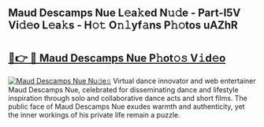 ## Maud Descamps Nue L𝚎a𝚔ed N𝚞𝚍e - Part-I5V Vi𝚍𝚎o L𝚎a𝚔s - H𝚘𝚝 O𝚗𝚕yf𝚊ns P𝚑𝚘tos uAZhR

# <h2><a href="http://kf0c4f.oniu.top/?m=Maud+Descamps+Nue">🔗👉 🔴 Maud Descamps Nue P𝚑ot𝚘𝚜 V𝚒d𝚎o</a></h2>

[![Maud Descamps Nue Nu𝚍e𝚜](https://i.imgur.com/0qMVB7G.gif)](http://kf0c4f.oniu.top/?m=Maud+Descamps+Nue)
Virtual dance innovator and web entertainer Maud Descamps Nue, celebrated for disseminating dance and lifestyle inspiration through solo and collaborative dance acts and short films. The public face of Maud Descamps Nue exudes warmth and authenticity, yet the inner workings of his private life remain a puzzle.  
